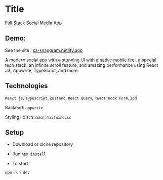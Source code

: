 # Title

Full Stack Social Media App

## Demo:

See the site : [sa-snapgram.netlify.app](https://sa-snapgram.netlify.app)

A modern social app with a stunning UI with a native mobile feel, a special tech stack, an infinite scroll feature, and amazing performance using React JS, Appwrite, TypeScript, and more.

## Technologies

`React js`, `Typescript`, `Zustand`, `React Query`, `React Hook Form`, `Zod`

Backend: `appwrite`

Styling lib's: `Shadcn`, `Tailwindcss`

## Setup

- Download or clone repository
- Run `npm install`

- To start :
```js
npm run dev
```

